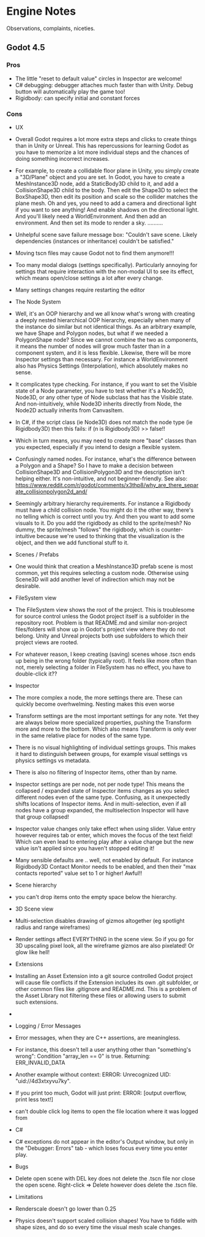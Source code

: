﻿# Engine Notes

Observations, complaints, niceties.


## Godot 4.5

### Pros

- The little "reset to default value" circles in Inspector are welcome!
- C# debugging: debugger attaches much faster than with Unity. Debug button will automatically play the game too!
- Rigidbody: can specify initial and constant forces

### Cons

- UX
- Overall Godot requires a lot more extra steps and clicks to create things than in Unity or Unreal. This has repercussions for learning Godot as you have to memorize a lot more individual steps and the chances of doing something incorrect increases.
- For example, to create a collidable floor plane in Unity, you simply create a "3D/Plane" object and you are set. In Godot, you have to create a MeshInstance3D node, add a StaticBody3D child to it, and add a CollisionShape3D child to the body. Then edit the Shape3D to select the BoxShape3D, then edit its position and scale so the collider matches the plane mesh. Oh and yes, you need to add a camera and directional light if you want to see anything! And enable shadows on the directional light. And you'll likely need a WorldEnvironment. And then add an environment. And then set its mode to render a sky. ..........
- Unhelpful scene save failure message box: "Couldn't save scene. Likely dependencies (instances or inheritance) couldn't be satisfied."
- Moving tscn files may cause Godot not to find them anymore!!! 
- Too many modal dialogs (settings specifically). Particularly annoying for settings that require interaction with the non-modal UI to see its effect, which means open/close settings a lot after every change.
- Many settings changes require restarting the editor

- The Node System
- Well, it's an OOP hierarchy and we all know what's wrong with creating a deeply nested hierarchical OOP hierarchy, especially when many of the instance do similar but not identical things. As an arbitrary example, we have Shape and Polygon nodes, but what if we needed a PolygonShape node? Since we cannot combine the two as components, it means the number of nodes will grow much faster than in a component system, and it is less flexible. Likewise, there will be more Inspector settings than necessary. For instance a WorldEnvironment also has Physics Settings (Interpolation), which absolutely makes no sense. 
- It complicates type checking. For instance, if you want to set the Visible state of a Node parameter, you have to test whether it's a Node2D, Node3D, or any other type of Node subclass that has the Visible state. And non-intuitively, while Node3D inherits directly from Node, the Node2D actually inherits from CanvasItem. 
- In C#, if the script class (ie Node3D) does not match the node type (ie Rigidbody3D) then this fails: if (n is Rigidbody3D) >> false!!
- Which in turn means, you may need to create more "base" classes than you expected, especially if you intend to design a flexible system. 
- Confusingly named nodes. For instance, what's the difference between a Polygon and a Shape? So I have to make a decision between CollisionShape3D and CollisionPolygon3D and the description isn't helping either. It's non-intuitive, and not beginner-friendly. See also: https://www.reddit.com/r/godot/comments/x3thp8/why_are_there_separate_collisionpolygon2d_and/
- Seemingly arbitrary hierarchy requirements. For instance a Rigidbody must have a child collision node. You might do it the other way, there's no telling which is correct until you try. And then you want to add some visuals to it. Do you add the rigidbody as child to the sprite/mesh? No dummy, the sprite/mesh "follows" the rigidbody, which is counter-intuitive because we're used to thinking that the visualization is the object, and then we add functional stuff to it. 

- Scenes / Prefabs
- One would think that creation a MeshInstance3D prefab scene is most common, yet this requires selecting a custom node. Otherwise using Scene3D will add another level of indirection which may not be desirable.

- FileSystem view
- The FileSystem view shows the root of the project. This is troublesome for source control unless the Godot project itself is a subfolder in the repository root. Problem is that README.md and similar non-project files/folders will show up in Godot's project view where they do not belong. Unity and Unreal projects both use subfolders to which their project views are rooted. 
- For whatever reason, I keep creating (saving) scenes whose .tscn ends up being in the wrong folder (typically root). It feels like more often than not, merely selecting a folder in FileSystem has no effect, you have to double-click it??

- Inspector
- The more complex a node, the more settings there are. These can quickly become overhwelming. Nesting makes this even worse
- Transform settings are the most important settings for any note. Yet they are always below more specialized properties, pushing the Transform more and more to the bottom. Which also means Transform is only ever in the same relative place for nodes of the same type. 
- There is no visual highlighting of individual settings groups. This makes it hard to distinguish between groups, for example visual settings vs physics settings vs metadata. 
- There is also no filtering of Inspector items, other than by name.
- Inspector settings are per node, not per node type! This means the collapsed / expanded state of Inspector items changes as you select different nodes even of the same type. Confusing, as it unexpectedly shifts locations of Inspector items. And in multi-selection, even if all nodes have a group expanded, the multiselection Inspector will have that group collapsed!
- Inspector value changes only take effect when using slider. Value entry however requires tab or enter, which moves the focus of the text field! Which can even lead to entering play after a value change but the new value isn't applied since you haven't stopped editing it!
- Many sensible defaults are .. well, not enabled by default. For instance Rigidbody3D Contact Monitor needs to be enabled, and then their "max contacts reported" value set to 1 or higher! Awful!!

- Scene hierarchy
- you can't drop items onto the empty space below the hierarchy.


- 3D Scene view
- Multi-selection disables drawing of gizmos altogether (eg spotlight radius and range wireframes)
- Render settings affect EVERYTHING in the scene view. So if you go for 3D upscaling pixel look, all the wireframe gizmos are also pixelated! Or glow like hell!

- Extensions
- Installing an Asset Extension into a git source controlled Godot project will cause file conflicts if the Extension includes its own .git subfolder, or other common files like .gitignore and README.md. This is a problem of the Asset Library not filtering these files or allowing users to submit such extensions.
- 

- Logging / Error Messages
- Error messages, when they are C++ assertions, are meaningless. 
- For instance, this doesn't tell a user anything other than "something's wrong": Condition "array_len == 0" is true. Returning: ERR_INVALID_DATA
- Another example without context:  ERROR: Unrecognized UID: "uid://4d3xtxyvu7ky".
- If you print too much, Godot will just print:   ERROR: [output overflow, print less text!]
- can't double click log items to open the file location where it was logged from


- C#
- C# exceptions do not appear in the editor's Output window, but only in the "Debugger: Errors" tab - which loses focus every time you enter play.

- Bugs
- Delete open scene with DEL key does not delete the .tscn file nor close the open scene. Right-click => Delete however does delete the .tscn file.

- Limitations
- Renderscale doesn't go lower than 0.25
- Physics doesn't support scaled collision shapes! You have to fiddle with shape sizes, and do so every time the visual mesh scale changes. 

